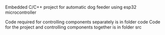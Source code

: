 Embedded C/C++ project for automatic dog feeder using esp32 microcontroller 

Code required for controlling components separately is in folder code
Code for the project and controlling components together is in folder src

